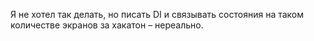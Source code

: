 Я не хотел так делать, но писать DI и связывать состояния на таком количестве экранов за хакатон – нереально.